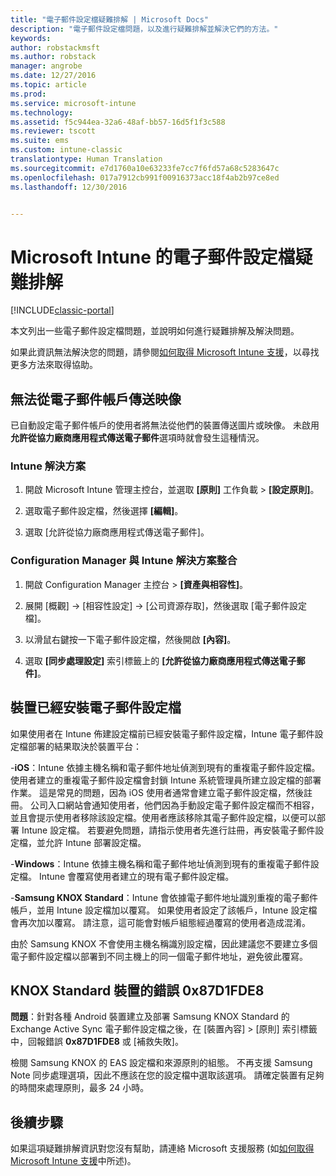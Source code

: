 ```yaml
---
title: "電子郵件設定檔疑難排解 | Microsoft Docs"
description: "電子郵件設定檔問題，以及進行疑難排解並解決它們的方法。"
keywords: 
author: robstackmsft
ms.author: robstack
manager: angrobe
ms.date: 12/27/2016
ms.topic: article
ms.prod: 
ms.service: microsoft-intune
ms.technology: 
ms.assetid: f5c944ea-32a6-48af-bb57-16d5f1f3c588
ms.reviewer: tscott
ms.suite: ems
ms.custom: intune-classic
translationtype: Human Translation
ms.sourcegitcommit: e7d1760a10e63233fe7cc7f6fd57a68c5283647c
ms.openlocfilehash: 017a7912cb991f00916373acc18f4ab2b97ce8ed
ms.lasthandoff: 12/30/2016


---
```


# <a name="troubleshoot-email-profiles-in-microsoft-intune"></a>Microsoft Intune 的電子郵件設定檔疑難排解

[!INCLUDE[classic-portal](../includes/classic-portal.md)]

本文列出一些電子郵件設定檔問題，並說明如何進行疑難排解及解決問題。

如果此資訊無法解決您的問題，請參閱[如何取得 Microsoft Intune 支援](how-to-get-support-for-microsoft-intune.md)，以尋找更多方法來取得協助。


## <a name="unable-to-send-images-from--email-account"></a>無法從電子郵件帳戶傳送映像
已自動設定電子郵件帳戶的使用者將無法從他們的裝置傳送圖片或映像。
未啟用**允許從協力廠商應用程式傳送電子郵件**選項時就會發生這種情況。

### <a name="intune-solution"></a>Intune 解決方案

1.  開啟 Microsoft Intune 管理主控台，並選取 **[原則]** 工作負載 &gt; **[設定原則]**。

2.  選取電子郵件設定檔，然後選擇 **[編輯]**。

3.  選取 [允許從協力廠商應用程式傳送電子郵件]。

### <a name="configuration-manager-integrated-with-intune-solution"></a>Configuration Manager 與 Intune 解決方案整合

1.  開啟 Configuration Manager 主控台 &gt; **[資產與相容性]**。

2.  展開 [概觀] -&gt; [相容性設定] -&gt; [公司資源存取]，然後選取 [電子郵件設定檔]。

3.  以滑鼠右鍵按一下電子郵件設定檔，然後開啟 **[內容]**。

4.  選取 **[同步處理設定]** 索引標籤上的 **[允許從協力廠商應用程式傳送電子郵件]**。


## <a name="device-already-has-an-email-profile-installed"></a>裝置已經安裝電子郵件設定檔

如果使用者在 Intune 佈建設定檔前已經安裝電子郵件設定檔，Intune 電子郵件設定檔部署的結果取決於裝置平台：

-**iOS**：Intune 依據主機名稱和電子郵件地址偵測到現有的重複電子郵件設定檔。 使用者建立的重複電子郵件設定檔會封鎖 Intune 系統管理員所建立設定檔的部署作業。 這是常見的問題，因為 iOS 使用者通常會建立電子郵件設定檔，然後註冊。 公司入口網站會通知使用者，他們因為手動設定電子郵件設定檔而不相容，並且會提示使用者移除該設定檔。使用者應該移除其電子郵件設定檔，以便可以部署 Intune 設定檔。 若要避免問題，請指示使用者先進行註冊，再安裝電子郵件設定檔，並允許 Intune 部署設定檔。

-**Windows**：Intune 依據主機名稱和電子郵件地址偵測到現有的重複電子郵件設定檔。 Intune 會覆寫使用者建立的現有電子郵件設定檔。

-**Samsung KNOX Standard**：Intune 會依據電子郵件地址識別重複的電子郵件帳戶，並用 Intune 設定檔加以覆寫。 如果使用者設定了該帳戶，Intune 設定檔會再次加以覆寫。 請注意，這可能會對帳戶組態經過覆寫的使用者造成混淆。

由於 Samsung KNOX 不會使用主機名稱識別設定檔，因此建議您不要建立多個電子郵件設定檔以部署到不同主機上的同一個電子郵件地址，避免彼此覆寫。

## <a name="error--0x87d1fde8-for-knox-standard-device"></a>KNOX Standard 裝置的錯誤 0x87D1FDE8
**問題**：針對各種 Android 裝置建立及部署 Samsung KNOX Standard 的 Exchange Active Sync 電子郵件設定檔之後，在 [裝置內容] &gt; [原則] 索引標籤中，回報錯誤 **0x87D1FDE8** 或 [補救失敗]。

檢閱 Samsung KNOX 的 EAS 設定檔和來源原則的組態。 不再支援 Samsung Note 同步處理選項，因此不應該在您的設定檔中選取該選項。 請確定裝置有足夠的時間來處理原則，最多 24 小時。

## <a name="next-steps"></a>後續步驟
如果這項疑難排解資訊對您沒有幫助，請連絡 Microsoft 支援服務 (如[如何取得 Microsoft Intune 支援](how-to-get-support-for-microsoft-intune.md)中所述)。

